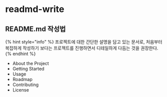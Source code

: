 # readmd-write

## README.md 작성법

{% hint style="info" %}
프로젝트에 대한 간단한 설명을 담고 있는 문서로, 처음부터 복잡하게 작성하기 보다는 프로젝트를 진행하면서 디테일하게 다듬는 것을 권장한다.
{% endhint %}

* About the Project
* Getting Started
* Usage
* Roadmap
* Contributing
* License
